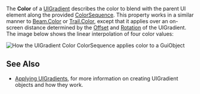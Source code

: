 The **Color** of a [UIGradient](https://developer.roblox.com/en-us/api-reference/class/UIGradient) describes the color to blend with the parent UI element along the provided [ColorSequence](https://developer.roblox.com/en-us/api-reference/datatype/ColorSequence). This property works in a similar manner to [Beam.Color](https://developer.roblox.com/en-us/api-reference/property/Beam/Color) or [Trail.Color](https://developer.roblox.com/en-us/api-reference/property/Trail/Color), except that it applies over an on-screen distance determined by the [Offset](https://developer.roblox.com/en-us/api-reference/property/UIGradient/Offset) and [Rotation](https://developer.roblox.com/en-us/api-reference/property/UIGradient/Rotation) of the UIGradient. The image below shows the linear interpolation of four color values:

![How the UIGradient Color ColorSequence applies color to a GuiObject](https://developer.roblox.com/assets/blt62f971fd0f185879/UIGradient.Color.2.jpg)

See Also
--------

*   [Applying UIGradients](https://developer.roblox.com/en-us/articles/applying-uigradients), for more information on creating UIGradient objects and how they work.